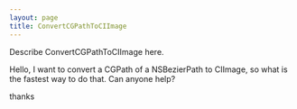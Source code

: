 ```yaml
---
layout: page
title: ConvertCGPathToCIImage
---
```


Describe ConvertCGPathToCIImage here.

Hello,
I want to convert a CGPath of a NSBezierPath to CIImage, so what is the fastest way to do that. Can anyone help?

thanks

